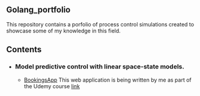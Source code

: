## Golang_portfolio

This repository contains a porfolio of process control simulations created to showcase some of my knowledge in this field.

## Contents
- ### Model predictive control with linear space-state models.
    -  [BookingsApp](https://github.com/tssdantas/Golang_portfolio/tree/main/BookingAppUdemy) This web application is being written by me as part of the Udemy course [link](https://www.udemy.com/course/building-modern-web-applications-with-go/)
             
